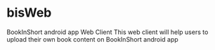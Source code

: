 # bisWeb
BookInShort android app Web Client
This web client will help users to upload their own book content on BookInShort android app
